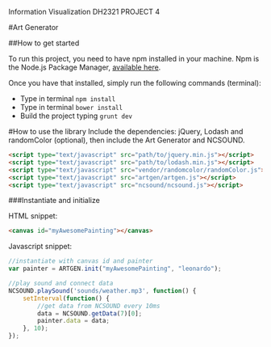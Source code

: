 Information Visualization DH2321
PROJECT 4

#Art Generator

##How to get started

To run this project, you need to have npm installed in your machine. Npm is the Node.js Package Manager, [available here](http://nodejs.org/).

Once you have that installed, simply run the following commands (terminal):

* Type in terminal `npm install`
* Type in terminal `bower install`
* Build the project typing `grunt dev`

#How to use the library
Include the dependencies: jQuery, Lodash and randomColor (optional), then include the Art Generator and NCSOUND.

```html
<script type="text/javascript" src="path/to/jquery.min.js"></script>
<script type="text/javascript" src="path/to/lodash.min.js"></script>
<script type="text/javascript" src="vendor/randomcolor/randomColor.js"></script>
<script type="text/javascript" src="artgen/artgen.js"></script>
<script type="text/javascript" src="ncsound/ncsound.js"></script>
```

###Instantiate and initialize

HTML snippet:

```html
<canvas id="myAwesomePainting"></canvas>
```

Javascript snippet:

```javascript
//instantiate with canvas id and painter
var painter = ARTGEN.init("myAwesomePainting", "leonardo");

//play sound and connect data
NCSOUND.playSound('sounds/weather.mp3', function() {
    setInterval(function() {
    	//get data from NCSOUND every 10ms
        data = NCSOUND.getData(7)[0];
        painter.data = data;
    }, 10);
});
```
